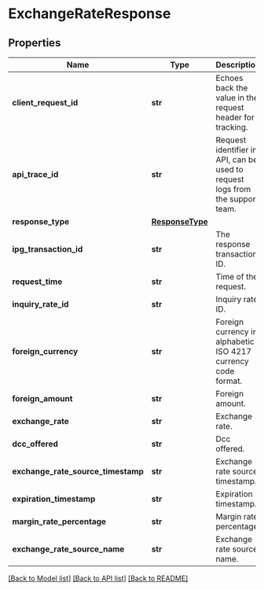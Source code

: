 # ExchangeRateResponse

## Properties
Name | Type | Description | Notes
------------ | ------------- | ------------- | -------------
**client_request_id** | **str** | Echoes back the value in the request header for tracking. | [optional] 
**api_trace_id** | **str** | Request identifier in API, can be used to request logs from the support team. | [optional] 
**response_type** | [**ResponseType**](ResponseType.md) |  | [optional] 
**ipg_transaction_id** | **str** | The response transaction ID. | [optional] 
**request_time** | **str** | Time of the request. | [optional] 
**inquiry_rate_id** | **str** | Inquiry rate ID. | [optional] 
**foreign_currency** | **str** | Foreign currency in alphabetic ISO 4217 currency code format. | [optional] 
**foreign_amount** | **str** | Foreign amount. | [optional] 
**exchange_rate** | **str** | Exchange rate. | [optional] 
**dcc_offered** | **str** | Dcc offered. | [optional] 
**exchange_rate_source_timestamp** | **str** | Exchange rate source timestamp. | [optional] 
**expiration_timestamp** | **str** | Expiration timestamp. | [optional] 
**margin_rate_percentage** | **str** | Margin rate percentage. | [optional] 
**exchange_rate_source_name** | **str** | Exchange rate source name. | [optional] 

[[Back to Model list]](../README.md#documentation-for-models) [[Back to API list]](../README.md#documentation-for-api-endpoints) [[Back to README]](../README.md)


